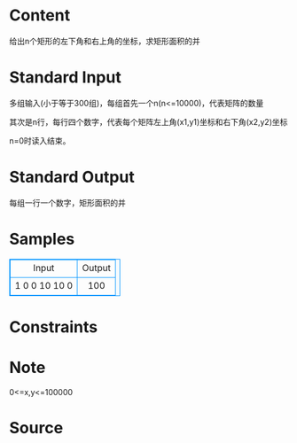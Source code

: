 
# Content

给出n个矩形的左下角和右上角的坐标，求矩形面积的并

# Standard Input

多组输入(小于等于300组)，每组首先一个n(n<=10000)，代表矩阵的数量

其次是n行，每行四个数字，代表每个矩阵左上角(x1,y1)坐标和右下角(x2,y2)坐标

n=0时读入结束。

# Standard Output

每组一行一个数字，矩形面积的并

# Samples

<style>
        table,table tr th, table tr td { border:1px solid #0094ff; }
        table { width: 200px; min-height: 25px; line-height: 25px; text-align: center; border-collapse: collapse;}   
    </style>
<table>
	<tr>
		<td>Input</td>
		<td>Output</td>
	</tr>
<tr><td>1
0 0 10 10
0</td><td>100</td></tr></table>


# Constraints



# Note

0<=x,y<=100000

# Source


